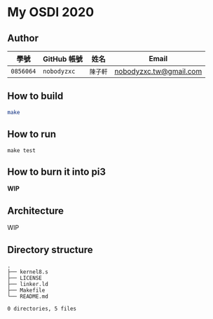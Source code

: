 # My OSDI 2020

## Author

| 學號 | GitHub 帳號 | 姓名 | Email |
| --- | ----------- | --- | --- |
|`0856064`| `nobodyzxc` | `陳子軒` | nobodyzxc.tw@gmail.com |

## How to build

```bash
make
```

## How to run

```
make test
```

## How to burn it into pi3

**WIP**

## Architecture

WIP

## Directory structure

```
.
├── kernel8.s
├── LICENSE
├── linker.ld
├── Makefile
└── README.md

0 directories, 5 files
```
